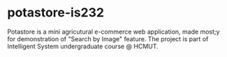 # potastore-is232
Potastore is a mini agricutural e-commerce web application, made most;y for demonstration of "Search by Image" feature. The project is part of Intelligent System undergraduate course @ HCMUT. 
